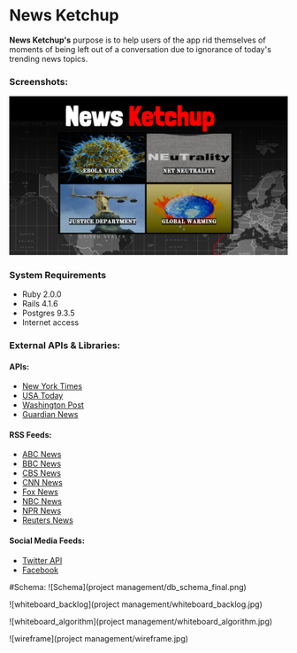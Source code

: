 News Ketchup
============


**News Ketchup's** purpose is to help users of the app rid themselves of moments of being left out of a conversation due to ignorance of today's trending news topics.


### Screenshots:
![NewsKetchup_Landing_Page](https://raw.githubusercontent.com/drennen42/drennen42.github.io/master/images/NewsKetchup_Landing.png)

### System Requirements
- Ruby 2.0.0
- Rails 4.1.6
- Postgres 9.3.5
- Internet access

### External APIs & Libraries:
#### APIs:
-	[New York Times](http://api.nytimes.com/svc/search/v2/)
-	[USA Today](http://api.usatoday.com/)
-	[Washington Post](http://api.washingtonpost.com/trove/v1/)
-	[Guardian News](http://content.guardianapis.com/)

#### RSS Feeds:
- [ABC News](http://feeds.abcnews.com/abcnews/topstories)
- [BBC News](http://feeds.bbci.co.uk/news/world/us_and_canada/rss.xml)
- [CBS News](http://www.cbsnews.com/latest/rss/main)
- [CNN News](http://rss.cnn.com/rss/cnn_topstories.rss)
- [Fox News](http://feeds.foxnews.com/foxnews/most-popular)
- [NBC News](http://feeds.nbcnews.com/feeds/topstories)
- [NPR News](http://www.npr.org/rss/rss.php)
- [Reuters News](http://feeds.reuters.com/reuters/topNews)

#### Social Media Feeds:
- [Twitter API](https://dev.twitter.com)
- [Facebook](http://graph.facebook.com)


#Schema:
![Schema](project management/db_schema_final.png)

<!-- # User Stories

* I want to be able to see the top 5 trending topics for today
	* I would like to be able to see quick info about each trending topic
		* picture
		* topics
		* stats
		* most recent articles with heading, lead, quick stat, source
	* I would like to be able to see previous days top topics
	* I want to be able to interact with a timeline that will give statistics and news articles over time on a selected topic
		* I want the entire timeline to be visible with aggregated statistics
			* number of tweets or retweets
			* number of articles on major news sources
			* ...
		* I want to be able to see specific stats for each day on the graph when I hover over it
		* I want to be able to see relevant news articles for a specific day when I click on the graph
			* picture
			* topics and lead
			* quick stat
			* source
			* link to full article
		* I would like to be able to cycle through relevant news articles for each day
		(*) I would like to be able to upvote or downvote an article depending on relevance
		(*) forward tracking of topics
		(*) default articles when a topic is first chosen should be over the entire timeline -->

![whiteboard_backlog](project management/whiteboard_backlog.jpg)

![whiteboard_algorithm](project management/whiteboard_algorithm.jpg)

![wireframe](project management/wireframe.jpg)
